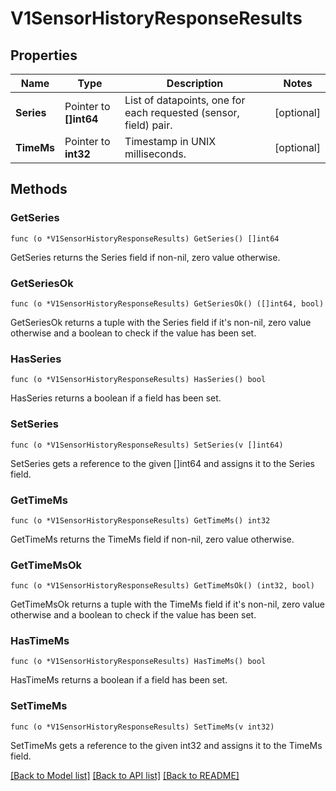 # V1SensorHistoryResponseResults

## Properties

Name | Type | Description | Notes
------------ | ------------- | ------------- | -------------
**Series** | Pointer to **[]int64** | List of datapoints, one for each requested (sensor, field) pair. | [optional] 
**TimeMs** | Pointer to **int32** | Timestamp in UNIX milliseconds. | [optional] 

## Methods

### GetSeries

`func (o *V1SensorHistoryResponseResults) GetSeries() []int64`

GetSeries returns the Series field if non-nil, zero value otherwise.

### GetSeriesOk

`func (o *V1SensorHistoryResponseResults) GetSeriesOk() ([]int64, bool)`

GetSeriesOk returns a tuple with the Series field if it's non-nil, zero value otherwise
and a boolean to check if the value has been set.

### HasSeries

`func (o *V1SensorHistoryResponseResults) HasSeries() bool`

HasSeries returns a boolean if a field has been set.

### SetSeries

`func (o *V1SensorHistoryResponseResults) SetSeries(v []int64)`

SetSeries gets a reference to the given []int64 and assigns it to the Series field.

### GetTimeMs

`func (o *V1SensorHistoryResponseResults) GetTimeMs() int32`

GetTimeMs returns the TimeMs field if non-nil, zero value otherwise.

### GetTimeMsOk

`func (o *V1SensorHistoryResponseResults) GetTimeMsOk() (int32, bool)`

GetTimeMsOk returns a tuple with the TimeMs field if it's non-nil, zero value otherwise
and a boolean to check if the value has been set.

### HasTimeMs

`func (o *V1SensorHistoryResponseResults) HasTimeMs() bool`

HasTimeMs returns a boolean if a field has been set.

### SetTimeMs

`func (o *V1SensorHistoryResponseResults) SetTimeMs(v int32)`

SetTimeMs gets a reference to the given int32 and assigns it to the TimeMs field.


[[Back to Model list]](../README.md#documentation-for-models) [[Back to API list]](../README.md#documentation-for-api-endpoints) [[Back to README]](../README.md)


